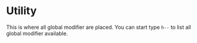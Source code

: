# Utility

This is where all global modifier are placed. You can start type `h--` to list all global modifier available.

